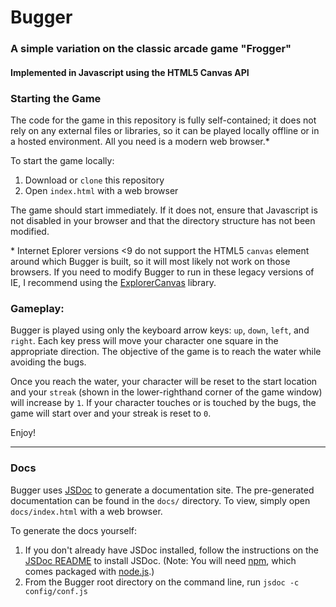 Bugger
======
### A simple variation on the classic arcade game "Frogger"
#### Implemented in Javascript using the HTML5 Canvas API

### Starting the Game

The code for the game in this repository is fully self-contained; it does not rely on any external files or libraries, so it can be played locally offline or in a hosted environment. All you need is a modern web browser.\*

To start the game locally:

1. Download or `clone` this repository
2. Open `index.html` with a web browser

The game should start immediately. If it does not, ensure that Javascript is not disabled in your browser and that the directory structure has not been modified.

\* Internet Eplorer versions <9 do not support the HTML5 `canvas` element around which Bugger is built, so it will most likely not work on those browsers. If you need to modify Bugger to run in these legacy versions of IE, I recommend using the [ExplorerCanvas](https://github.com/arv/explorercanvas) library.

### Gameplay:

Bugger is played using only the keyboard arrow keys: `up`, `down`, `left`, and `right`. Each key press will move your character one square in the appropriate direction. The objective of the game is to reach the water while avoiding the bugs.

Once you reach the water, your character will be reset to the start location and your `streak` (shown in the lower-righthand corner of the game window) will increase by `1`. If your character touches or is touched by the bugs, the game will start over and your streak is reset to `0`.

Enjoy!

---

### Docs

Bugger uses [JSDoc](https://github.com/jsdoc3/jsdoc) to generate a documentation site. The pre-generated documentation can be found in the `docs/` directory. To view, simply open `docs/index.html` with a web browser.

To generate the docs yourself:

1. If you don't already have JSDoc installed, follow the instructions on the [JSDoc README](https://github.com/jsdoc3/jsdoc) to install JSDoc. (Note: You will need [npm](https://npmjs.org), which comes packaged with [node.js](https://nodejs.org/en/download/).)
2. From the Bugger root directory on the command line, run `jsdoc -c config/conf.js`

